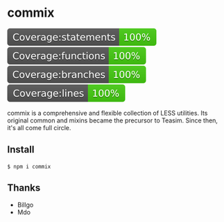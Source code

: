# commix

![statements](./static/badges/badge-statements.svg)
![functions](./static/badges/badge-functions.svg)
![branches](./static/badges/badge-branches.svg)
![lines](./static/badges/badge-lines.svg)

commix is a comprehensive and flexible collection of LESS utilities. Its original common and mixins became the precursor to Teasim. Since then, it's all come full circle.

## Install

```
$ npm i commix
```

## Thanks

- Billgo
- Mdo
